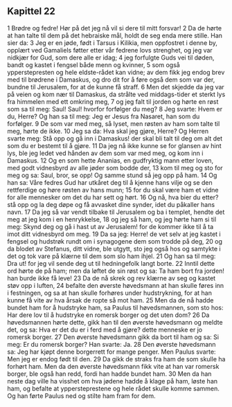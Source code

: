 ## Kapittel 22

1 Brødre og fedre! Hør på det jeg nå vil si dere til mitt forsvar!
2 Da de hørte at han talte til dem på det hebraiske mål, holdt de seg enda mere stille. Han sier da:
3 Jeg er en jøde, født i Tarsus i Kilikia, men oppfostret i denne by, opplært ved Gamaliels føtter etter vår fedrene lovs strenghet, og jeg var nidkjær for Gud, som dere alle er idag;
4 jeg forfulgte Guds vei til døden, bandt og kastet i fengsel både menn og kvinner,
5 som også ypperstepresten og hele eldste-rådet kan vidne; av dem fikk jeg endog brev med til brødrene i Damaskus, og dro dit for å føre også dem som var der, bundne til Jerusalem, for at de kunne få straff.
6 Men det skjedde da jeg var på veien og kom nær til Damaskus, da strålte ved middags-tider et sterkt lys fra himmelen med ett omkring meg,
7 og jeg falt til jorden og hørte en røst som sa til meg: Saul! Saul! hvorfor forfølger du meg?
8 Jeg svarte: Hvem er du, Herre? Og han sa til meg: Jeg er Jesus fra Nasaret, han som du forfølger.
9 De som var med meg, så lyset, men røsten av ham som talte til meg, hørte de ikke.
10 Jeg sa da: Hva skal jeg gjøre, Herre? Og Herren svarte meg: Stå opp og gå inn i Damaskus! der skal bli talt til deg om alt det som du er bestemt til å gjøre.
11 Da jeg nå ikke kunne se for glansen av hint lys, ble jeg ledet ved hånden av dem som var med meg, og kom inn i Damaskus.
12 Og en som hette Ananias, en gudfryktig mann etter loven, med godt vidnesbyrd av alle jøder som bodde der,
13 kom til meg og sto for meg og sa: Saul, bror, se opp! Og samme stund så jeg opp på ham.
14 Og han sa: Våre fedres Gud har utkåret deg til å kjenne hans vilje og se den rettferdige og høre røsten av hans munn;
15 for du skal være ham et vidne for alle mennesker om det du har sett og hørt.
16 Og nå, hva bier du etter? stå opp og la deg døpe og få avvasket dine synder, idet du påkaller hans navn.
17 Da jeg så var vendt tilbake til Jerusalem og ba i templet, hendte det meg at jeg kom i en henrykkelse,
18 og jeg så ham, og jeg hørte ham si til meg: Skynd deg og gå i hast ut av Jerusalem! for de kommer ikke til å ta imot ditt vidnesbyrd om meg.
19 Da sa jeg: Herre! de vet selv at jeg kastet i fengsel og hudstrøk rundt om i synagogene dem som trodde på deg,
20 og da blodet av Stefanus, ditt vidne, ble utgytt, sto jeg også hos og samtykte i det og tok vare på klærne til dem som slo ham ihjel.
21 Og han sa til meg: Dra ut! for jeg vil sende deg ut til hedningefolk langt borte.
22 Inntil dette ord hørte de på ham; men da løftet de sin røst og sa: Ta ham bort fra jorden! han burde ikke få leve!
23 Da de nå skrek og rev klærne av seg og kastet støv opp i luften,
24 befalte den øverste høvedsmann at han skulle føres inn i festningen, og sa at han skulle forhøres under hudstrykning, for at han kunne få vite av hva årsak de ropte så mot ham.
25 Men da de nå hadde bundet ham for å hudstryke ham, sa Paulus til høvedsmannen, som sto hos: Har dere lov til å hudstryke en romersk borger og det uten dom?
26 Da høvedsmannen hørte dette, gikk han til den øverste høvedsmann og meldte det, og sa: Hva er det du er i ferd med å gjøre? dette menneske er jo romersk borger.
27 Den øverste høvedsmann gikk da bort til ham og sa: Si meg: Er du romersk borger? Han svarte: Ja.
28 Den øverste høvedsmann sa: Jeg har kjøpt denne borgerrett for mange penger. Men Paulus svarte: Men jeg er endog født til den.
29 Da gikk de straks fra ham de som skulle ha forhørt ham. Men da den øverste høvedsmann fikk vite at han var romersk borger, ble også han redd, fordi han hadde bundet ham.
30 Men da han neste dag ville ha visshet om hva jødene hadde å klage på ham, løste han ham, og befalte at yppersteprestene og hele rådet skulle komme sammen. Og han førte Paulus ned og stilte ham fram for dem.
